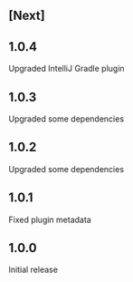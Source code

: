 ## [Next]

## 1.0.4

Upgraded IntelliJ Gradle plugin

## 1.0.3

Upgraded some dependencies

## 1.0.2

Upgraded some dependencies

## 1.0.1

Fixed plugin metadata

## 1.0.0

Initial release
